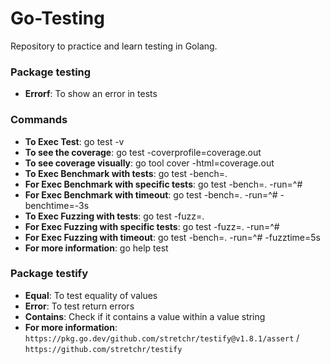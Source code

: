 # Go-Testing
 Repository to practice and learn testing in Golang.

### Package testing
 * **Errorf**: To show an error in tests

### Commands
 * **To Exec Test**: go test -v
 * **To see the coverage**: go test -coverprofile=coverage.out
 * **To see coverage visually**: go tool cover -html=coverage.out
 * **To Exec Benchmark with tests**: go test -bench=.
 * **For Exec Benchmark with specific tests**: go test -bench=. -run=^#
 * **For Exec Benchmark with timeout**: go test -bench=. -run=^# -benchtime=-3s
  * **To Exec Fuzzing with tests**: go test -fuzz=.
 * **For Exec Fuzzing with specific tests**: go test -fuzz=. -run=^#
 * **For Exec Fuzzing with timeout**: go test -bench=. -run=^# -fuzztime=5s
 * **For more information**: go help test

### Package testify
* **Equal**: To test equality of values
* **Error**: To test return errors
* **Contains**: Check if it contains a value within a value string
* **For more information**: `https://pkg.go.dev/github.com/stretchr/testify@v1.8.1/assert` / `https://github.com/stretchr/testify`
